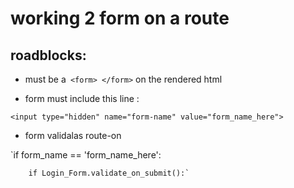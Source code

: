 # working 2 form on a route

## roadblocks:
 - must be a` <form> </form>` on the rendered html

 - form must include this line : 

`<input type="hidden" name="form-name" value="form_name_here">`

 - form validalas route-on 

`if form_name == 'form_name_here':

	    if Login_Form.validate_on_submit():`

 


